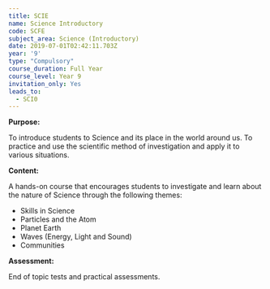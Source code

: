 ```yaml
---
title: SCIE
name: Science Introductory
code: SCFE
subject_area: Science (Introductory)
date: 2019-07-01T02:42:11.703Z
year: '9'
type: "Compulsory"
course_duration: Full Year
course_level: Year 9
invitation_only: Yes
leads_to:
  - SCI0
---
```

**Purpose:**

To introduce students to Science and its place in the world around us. To practice and use the scientific method of investigation and apply it to various situations.


**Content:**

A hands-on course that encourages students to investigate and learn about the nature of Science through the following themes:
- Skills in Science
- Particles and the Atom
- Planet Earth
- Waves (Energy, Light and Sound)
- Communities

**Assessment:**

End of topic tests and practical assessments.

